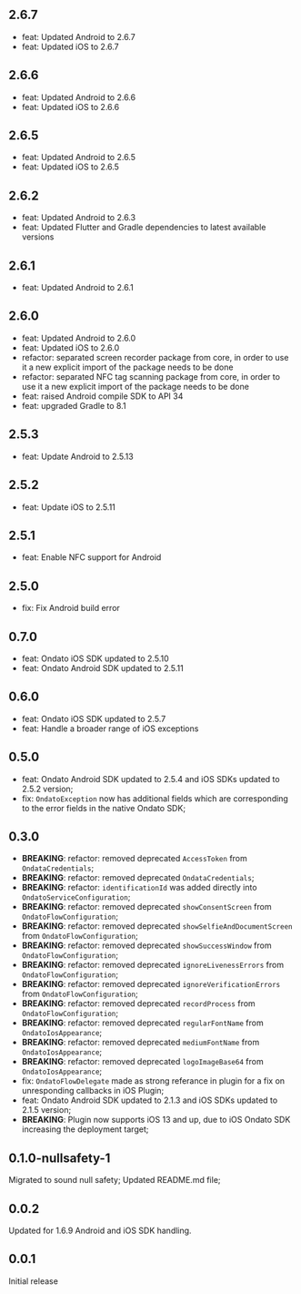## 2.6.7
- feat: Updated Android to 2.6.7
- feat: Updated iOS to 2.6.7

## 2.6.6
- feat: Updated Android to 2.6.6
- feat: Updated iOS to 2.6.6

## 2.6.5
- feat: Updated Android to 2.6.5
- feat: Updated iOS to 2.6.5

## 2.6.2
- feat: Updated Android to 2.6.3
- feat: Updated Flutter and Gradle dependencies to latest available versions

## 2.6.1
- feat: Updated Android to 2.6.1

## 2.6.0
- feat: Updated Android to 2.6.0
- feat: Updated iOS to 2.6.0
- refactor: separated screen recorder package from core, in order to use it a new explicit import of the package needs to be done
- refactor: separated NFC tag scanning package from core, in order to use it a new explicit import of the package needs to be done 
- feat: raised Android compile SDK to API 34
- feat: upgraded Gradle to 8.1

## 2.5.3
- feat: Update Android to 2.5.13

## 2.5.2
- feat: Update iOS to 2.5.11

## 2.5.1
- feat: Enable NFC support for Android

## 2.5.0
- fix: Fix Android build error

## 0.7.0
- feat: Ondato iOS SDK updated to 2.5.10
- feat: Ondato Android SDK updated to 2.5.11

## 0.6.0
- feat: Ondato iOS SDK updated to 2.5.7
- feat: Handle a broader range of iOS exceptions

## 0.5.0
- feat: Ondato Android SDK updated to 2.5.4 and iOS SDKs updated to 2.5.2 version;
- fix: `OndatoException` now has additional fields which are corresponding to the error fields in the native Ondato SDK;

## 0.3.0

- **BREAKING**: refactor: removed deprecated `AccessToken` from `OndataCredentials`;
- **BREAKING**: refactor: removed deprecated `OndataCredentials`;
- **BREAKING**: refactor: `identificationId` was added directly into `OndatoServiceConfiguration`;
- **BREAKING**: refactor: removed deprecated `showConsentScreen` from `OndatoFlowConfiguration`;
- **BREAKING**: refactor: removed deprecated `showSelfieAndDocumentScreen` from `OndatoFlowConfiguration`;
- **BREAKING**: refactor: removed deprecated `showSuccessWindow` from `OndatoFlowConfiguration`;
- **BREAKING**: refactor: removed deprecated `ignoreLivenessErrors` from `OndatoFlowConfiguration`;
- **BREAKING**: refactor: removed deprecated `ignoreVerificationErrors` from `OndatoFlowConfiguration`;
- **BREAKING**: refactor: removed deprecated `recordProcess` from `OndatoFlowConfiguration`;
- **BREAKING**: refactor: removed deprecated `regularFontName` from `OndatoIosAppearance`;
- **BREAKING**: refactor: removed deprecated `mediumFontName` from `OndatoIosAppearance`;
- **BREAKING**: refactor: removed deprecated `logoImageBase64` from `OndatoIosAppearance`;
- fix: `OndatoFlowDelegate` made as strong referance in plugin for a fix on unresponding callbacks in iOS Plugin;
- feat: Ondato Android SDK updated to 2.1.3 and iOS SDKs updated to 2.1.5 version;
- **BREAKING**: Plugin now supports iOS 13 and up, due to iOS Ondato SDK increasing the deployment target;

## 0.1.0-nullsafety-1

Migrated to sound null safety;
Updated README.md file;

## 0.0.2

Updated for 1.6.9 Android and iOS SDK handling.

## 0.0.1

Initial release
